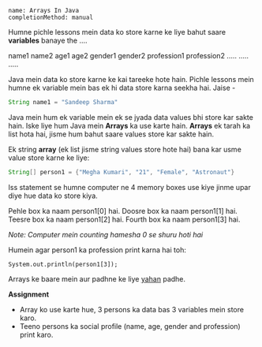 ```ngMeta
name: Arrays In Java
completionMethod: manual
```
Humne pichle lessons mein data ko store karne ke liye bahut saare **variables** banaye the ....

name1
name2
age1
age2
gender1
gender2
profession1
profession2
.....
.....
.....


Java mein data ko store karne ke kai tareeke hote hain. Pichle lessons mein humne ek variable mein bas ek hi data store karna seekha hai.
Jaise - 

```java
String name1 = "Sandeep Sharma"
```

Java mein hum ek variable mein ek se jyada data values bhi store kar sakte hain. Iske liye hum Java mein **Arrays** ka use karte hain.
**Arrays** ek tarah ka list hota hai, jisme hum bahut saare values store kar sakte hain.

Ek string **array** (ek list jisme string values store hote hai) bana kar usme value store karne ke liye:

```java
String[] person1 = {"Megha Kumari", "21", "Female", "Astronaut"}
```

Iss statement se humne computer ne 4 memory boxes use kiye jinme upar diye hue data ko store kiya.

Pehle box ka naam person1[0] hai.
Doosre box ka naam person1[1] hai.
Teesre box ka naam person1[2] hai.
Fourth box ka naam person1[3] hai.

*Note: Computer mein counting hamesha 0 se shuru hoti hai*

Humein agar person1 ka profession print karna hai toh:

```ngMeta
System.out.println(person1[3]);
``` 

Arrays ke baare mein aur padhne ke liye [yahan](https://www.tutorialspoint.com/java/java_arrays.htm) padhe.

**Assignment**

- Array ko use karte hue, 3 persons ka data bas 3 variables mein store karo.
- Teeno persons ka social profile (name, age, gender and profession) print karo.
